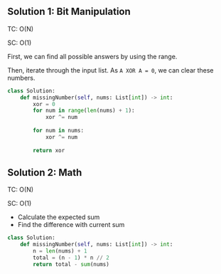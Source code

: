 ## Solution 1: Bit Manipulation

TC: O(N)

SC: O(1)

First, we can find all possible answers by using the range. 

Then, iterate through the input list. As `A XOR A = 0`, we can clear these numbers.
```py
class Solution:
    def missingNumber(self, nums: List[int]) -> int:
        xor = 0
        for num in range(len(nums) + 1):
            xor ^= num
            
        for num in nums:
            xor ^= num
            
        return xor
```

## Solution 2: Math

TC: O(N)

SC: O(1)

- Calculate the expected sum
- Find the difference with current sum
```py
class Solution:
    def missingNumber(self, nums: List[int]) -> int:
        n = len(nums) + 1
        total = (n - 1) * n // 2
        return total - sum(nums)
```
